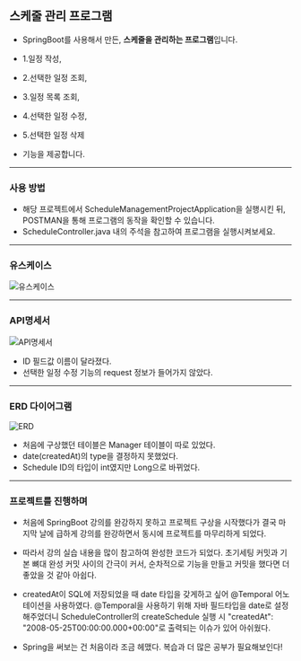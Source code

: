 ## 스케줄 관리 프로그램

* SpringBoot를 사용해서 만든, **스케줄을 관리하는 프로그램**입니다.


* 1.일정 작성, 
* 2.선택한 일정 조회, 
* 3.일정 목록 조회, 
* 4.선택한 일정 수정, 
* 5.선택한 일정 삭제
* 기능을 제공합니다.

---
### 사용 방법

* 해당 프로젝트에서 ScheduleManagementProjectApplication을 실행시킨 뒤, POSTMAN을 통해 프로그램의 동작을 확인할 수 있습니다.
* ScheduleController.java 내의 주석을 참고하여 프로그램을 실행시켜보세요.
---
### 유스케이스

![유스케이스](https://github.com/sujeongmoon/schedule-management-project/assets/163665929/017e4744-e379-4fef-8444-f7e9a046754c)

---

### API명세서
![API명세서](https://github.com/sujeongmoon/schedule-management-project/assets/163665929/152b1c2f-2eb0-4c5e-b7e9-cdc19010f38b)

* ID 필드값 이름이 달라졌다.
* 선택한 일정 수정 기능의 request 정보가 들어가지 않았다.

---
### ERD 다이어그램
![ERD](https://github.com/sujeongmoon/schedule-management-project/assets/163665929/96b2c095-fe99-4b44-b7c5-913f91e1f815)

* 처음에 구상했던 테이블은 Manager 테이블이 따로 있었다.
* date(createdAt)의 type을 결정하지 못했었다.
* Schedule ID의 타입이 int였지만 Long으로 바뀌었다.

---

### 프로젝트를 진행하며

* 처음에 SpringBoot 강의를 완강하지 못하고 프로젝트 구상을 시작했다가 결국 마지막 날에 급하게 강의를 완강하면서 동시에 프로젝트를 마무리하게 되었다.


* 따라서 강의 실습 내용을 많이 참고하여 완성한 코드가 되었다. 초기세팅 커밋과 기본 뼈대 완성 커밋 사이의 간극이 커서, 순차적으로 기능을 만들고 커밋을 했다면 더 좋았을 것 같아 아쉽다.


* createdAt이 SQL에 저장되었을 때 date 타입을 갖게하고 싶어 @Temporal 어노테이션을 사용하였다. @Temporal을 사용하기 위해 자바 필드타입을 date로 설정해주었더니 ScheduleController의 createSchedule 실행 시 "createdAt": "2008-05-25T00:00:00.000+00:00"로 출력되는 이슈가 있어 아쉬웠다.


* Spring을 써보는 건 처음이라 조금 헤맸다. 복습과 더 많은 공부가 필요해보인다!